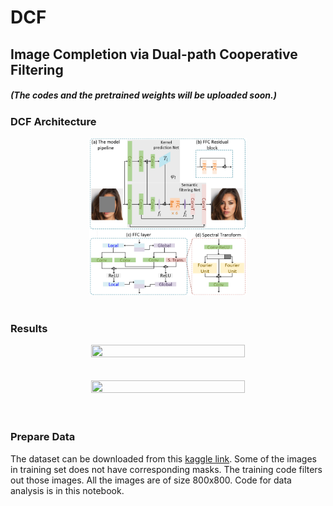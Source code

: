# DCF

## Image Completion via Dual-path Cooperative Filtering  
##### (The codes and the pretrained weights will be uploaded soon.)



### DCF Architecture

<a href="http://tensorlayer.readthedocs.io">
<div align="center">
	<img src="Img/1.png" width="50%" height="40%"/>
</div>
</a> </pre> </pre> <br />


### Results


<a href="http://tensorlayer.readthedocs.io">
<div align="center">
	<img src="imgs/fig.4.png" width="70%" height="70%"/>
</div>
</a> <br /> <br />

<a href="http://tensorlayer.readthedocs.io">
<div align="center">
	<img src="imgs/fig.5.png" width="70%" height="70%"/>
</div>
</a> <br /> <br />



### Prepare Data

The dataset can be downloaded from this [kaggle link](https://www.kaggle.com/insaff/massachusetts-roads-dataset). Some of the images in training set does not have corresponding masks. The training code filters out those images. All the images are of size 800x800. Code for data analysis is in this notebook. 
  
